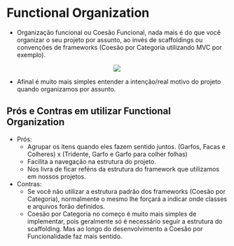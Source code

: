 # Functional Organization

- Organização funcional ou Coesão Funcional, nada mais é do que você organizar o seu projeto por assunto, ao invés de scaffoldings ou convenções de frameworks (Coesão por Categoria utilizando MVC por exemplo).

<p align="center">
  <img src="https://github.com/matsennin/domain-driven-design/blob/master/images/Framework_Convention_x_Functional_Organization.png" />
</p>

- Afinal é muito mais simples entender a intenção/real motivo do projeto quando organizamos por assunto.


## Prós e Contras em utilizar Functional Organization
  - Prós:
    - Agrupar os itens quando eles fazem sentido juntos. (Garfos, Facas e Colheres) x (Tridente, Garfo e Garfo para colher folhas)
    - Facilita a navegação na estrutura do projeto.
    - Nos livra de ficar reféns da estrutura do framework que utilizamos em nossos projetos.
  - Contras:
    - Se você não utilizar a estrutura padrão dos frameworks (Coesão por Categoria), normalmente o mesmo lhe forçará a indicar onde classes e arquivos forão definidos.
    - Coesão por Categoria no começo é muito mais simples de implementar, pois geralmente só é necessário seguir a estrutura do scaffolding. Mas ao longo do desenvolvimento a Coesão por Funcionalidade faz mais sentido.
